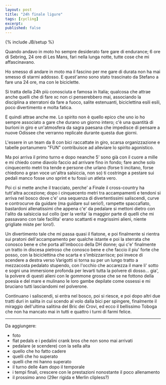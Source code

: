 ```yaml
---
layout: post
title: "24h finale ligure"
tags: [cycling]
excerpt:
published: false
---
```

{% include JB/setup %}

Quando andavo in moto ho sempre desiderato fare gare di endurance; 6 ore di Sebring, 24 ore di Les Mans, fari nella lunga notte, tutte cose che mi affascinavano. 

Ho smesso di andare in moto ma il fascino per me gare di durata non ha mai smesso di starmi addosso. E quest'anno sono stato trascinato da Stefano a fare una 24 ore, ma con le biciclette. 

Si tratta della 24h più conosciuta e famosa in Italia; qualcosa che attrae anche quelli che di fare xc non ci penserebbero mai, associando la disciplina a sterratoni da fare a fuoco, salite estenuanti, biciclettina esili esili, poco divertimento e molta fatica. 

E quindi attrae anche me. Lo spirito non è quello epico che uno io ho sempre associato a gare che durano un giorno intero; c'è una quantità di burloni in giro e un'atmosfera da sagra paesana che impedisce di pensare a nuove Odissee che verranno replicate durante questa due giorni. 

L'essere in un team da 8 con bici raccattate in giro, scarsa organizzazione e tabelle portanumero "FUN" contribuisce ad alleviare lo spirito agonistico. 

Ma poi arriva il primo turno e dopo neanche 5' sono già con il cuore a mille e mi chiedo come diavolo faccio ad arrivare fino in fondo; fare anche solo cinquecento metri tra tende e persone che urlano (forse ti incitano, forse chiedono a gran voce un'altra salsiccia, non so) ti costringe a pestare sui pedali manco fosse uno sprint e tu fossi un atleta vero.

Poi ci si mette anche il tracciato, perche' a Finale il cross-country ha tutt'altra accezione; dopo i cinquecento metri tra accampamenti e tendoni si arriva nel bosco dove c'e' una sequenza di divertentissimi saliscendi, curve e controcurve da guidare (ma guidare sul serio!), rampette spaccafiato, bastardoni allenatissimi che appena c'e' da pedalare si mettoni dietro con l'alito da salsiccia sul collo (per la verita' la maggior parte di quelli che mi passavano con tale facilita' erano scattanti e magrissimi alieni, niente grigliate miste per loro!).

Un divertimento tale che mi passa quasi il fiatone, e poi finalmente si rientra sui pratoni dell'accampamento per qualche istante e poi la sterrata che conosco bene e che porta all'imbocco della DH donne; qui c'e' finalmente un tratto in discesa pietroso che conosco bene e che faccio il piu' forte che posso, con la biciclettina che scarta e s'imbizzarrisce; poi invece di scendere a destra verso Varigotti si torna su per un lungo tratto a mezzacosta pedalato stupendo, con l'occhio che accarezza il mare li' sotto e sogni una immersione profonda per levarti tutta la polvere di dosso... gia', la polvere di questi alieni con le gommone grosse che se ne fottono della poesia e del mare e mulinano le loro gambe depilate come ossessi e mi bruciano tutti lasciandomi nel polverone.

Continuano i saliscendi, si entra nel bosco, poi si riesce, e poi dopo altri due tratti duri in salita in cui scendo al volo dalla bici per spingere, finalmente il miraggio dell'ultima salitina del Bric dei Crovi, ed ecco il bellissimo Toboga che non ha mancato mai in tutti e quattro i turni di farmi felice.

***

Da aggiungere:

* foto
* flat pedals e i pedalini crank bros che non sono mai arrivati
* pedalare (e scendere) con la sella alta
* quello che ho fatto cadere
* quelli che ho superato
* quelli che mi hanno superato
* il turno delle 4am dopo il temporale
* i tempi finali, crescere con le prestazioni nonostante il poco allenamento
* il prossimo anno (29er rigida e Merlin clipless?)
